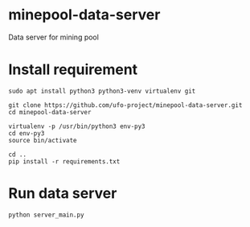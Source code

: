# minepool-data-server
Data server for mining pool


# Install requirement

```
sudo apt install python3 python3-venv virtualenv git

git clone https://github.com/ufo-project/minepool-data-server.git
cd minepool-data-server

virtualenv -p /usr/bin/python3 env-py3
cd env-py3
source bin/activate

cd ..
pip install -r requirements.txt
```

# Run data server

```
python server_main.py
```
